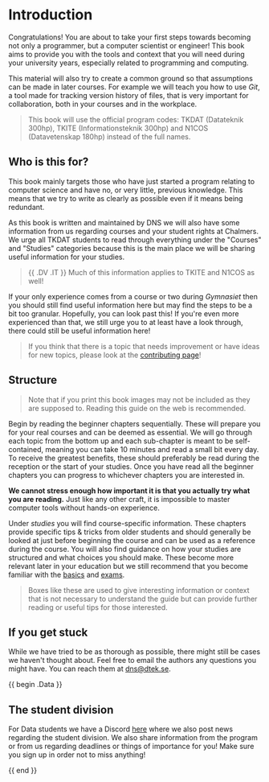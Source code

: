 # Introduction

Congratulations! You are about to take your first steps towards becoming not
only a programmer, but a computer scientist or engineer! This book aims to
provide you with the tools and context that you will need during your
university years, especially related to programming and computing.

This material will also try to create a common ground so that assumptions can
be made in later courses. For example we will teach you how to use _Git_, a
tool made for tracking version history of files, that is very important for
collaboration, both in your courses and in the workplace.

> This book will use the official program codes: TKDAT (Datateknik 300hp),
> TKITE (Informationsteknik 300hp) and N1COS (Datavetenskap 180hp) instead of
> the full names.

## Who is this for?

This book mainly targets those who have just started a program relating to
computer science and have no, or very little, previous knowledge. This means
that we try to write as clearly as possible even if it means being redundant.

As this book is written and maintained by DNS we will also have some
information from us regarding courses and your student rights at Chalmers. We
urge all TKDAT students to read through everything under the "Courses" and
"Studies" categories because this is the main place we will be sharing useful
information for your studies.

> {{ .DV .IT }} Much of this information applies to TKITE and N1COS as well!

If your only experience comes from a course or two during _Gymnasiet_ then you
should still find useful information here but may find the steps to be a bit
too granular. Hopefully, you can look past this! If you're even more
experienced than that, we still urge you to at least have a look through, there
could still be useful information here!

> If you think that there is a topic that needs improvement or have ideas for
> new topics, please look at the [contributing
> page](./contributing.md#request-changes)!

## Structure

> Note that if you print this book images may not be included as they are
> supposed to. Reading this guide on the web is recommended.

Begin by reading the beginner chapters sequentially. These will prepare you for
your real courses and can be deemed as essential. We will go through each topic
from the bottom up and each sub-chapter is meant to be self-contained, meaning
you can take 10 minutes and read a small bit every day. To receive the greatest
benefits, these should preferably be read during the reception or the start of
your studies. Once you have read all the beginner chapters you can progress to
whichever chapters you are interested in.

**We cannot stress enough how important it is that you actually try what you
are reading.** Just like any other craft, it is impossible to master computer
tools without hands-on experience.

Under _studies_ you will find course-specific information. These chapters
provide specific tips & tricks from older students and should generally be
looked at just before beginning the course and can be used as a reference
during the course. You will also find guidance on how your studies are
structured and what choices you should make. These become more relevant later
in your education but we still recommend that you become familiar with the
[basics](./studies/index.md) and [exams](./studies/exams.md).

> Boxes like these are used to give interesting information or context that is
> not necessary to understand the guide but can provide further reading or
> useful tips for those interested.

## If you get stuck

While we have tried to be as thorough as possible, there might still be cases
we haven't thought about. Feel free to email the authors any questions you
might have. You can reach them at [dns@dtek.se](mailto:dns@dtek.se).

{{ begin .Data }}

## The student division

For Data students we have a Discord [here](https://discord.gg/nu3SWDUwHH) where
we also post news regarding the student division. We also share information
from the program or from us regarding deadlines or things of importance for
you! Make sure you sign up in order not to miss anything!

{{ end }}
